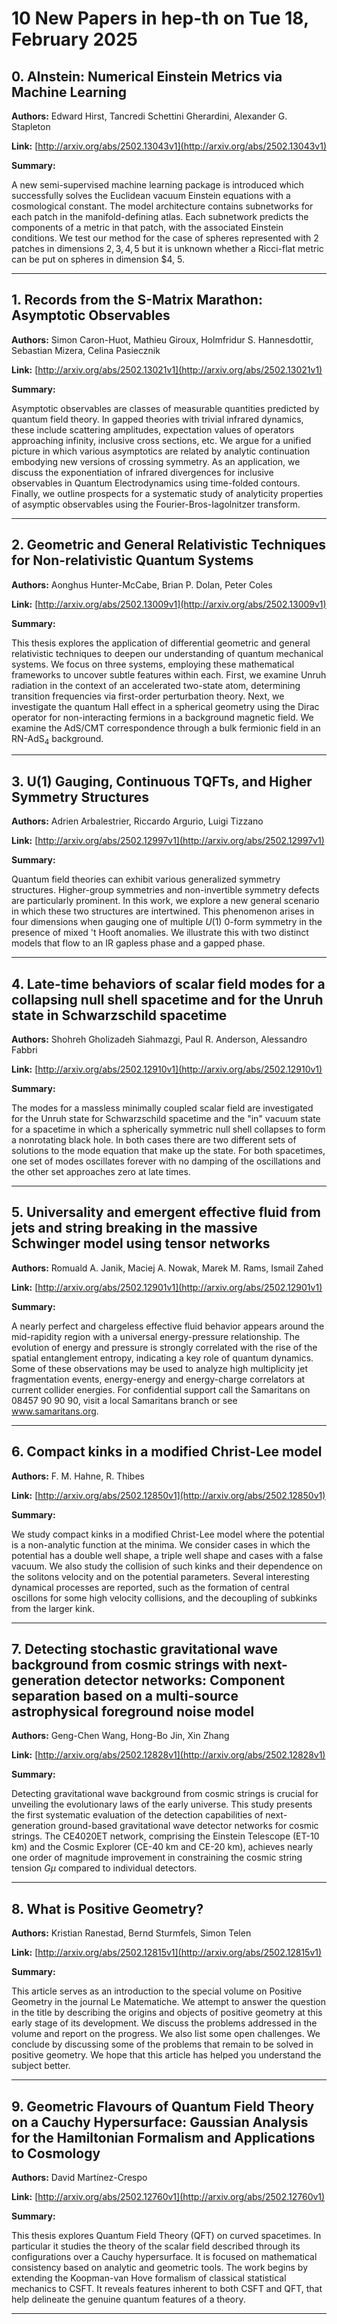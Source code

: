 # 10 New Papers in hep-th on Tue 18, February 2025

## 0. AInstein: Numerical Einstein Metrics via Machine Learning

**Authors:** Edward Hirst, Tancredi Schettini Gherardini, Alexander G. Stapleton

**Link:** [http://arxiv.org/abs/2502.13043v1](http://arxiv.org/abs/2502.13043v1)

**Summary:**

A new semi-supervised machine learning package is introduced which successfully solves the Euclidean vacuum Einstein equations with a cosmological constant. The model architecture contains subnetworks for each patch in the manifold-defining atlas. Each subnetwork predicts the components of a metric in that patch, with the associated Einstein conditions. We test our method for the case of spheres represented with 2 patches in dimensions $2,3,4,5$ but it is unknown whether a Ricci-flat metric can be put on spheres in dimension $4, 5.

---

## 1. Records from the S-Matrix Marathon: Asymptotic Observables

**Authors:** Simon Caron-Huot, Mathieu Giroux, Holmfridur S. Hannesdottir, Sebastian Mizera, Celina Pasiecznik

**Link:** [http://arxiv.org/abs/2502.13021v1](http://arxiv.org/abs/2502.13021v1)

**Summary:**

Asymptotic observables are classes of measurable quantities predicted by quantum field theory. In gapped theories with trivial infrared dynamics, these include scattering amplitudes, expectation values of operators approaching infinity, inclusive cross sections, etc. We argue for a unified picture in which various asymptotics are related by analytic continuation embodying new versions of crossing symmetry. As an application, we discuss the exponentiation of infrared divergences for inclusive observables in Quantum Electrodynamics using time-folded contours. Finally, we outline prospects for a systematic study of analyticity properties of asymptic observables using the Fourier-Bros-Iagolnitzer transform.

---

## 2. Geometric and General Relativistic Techniques for Non-relativistic   Quantum Systems

**Authors:** Aonghus Hunter-McCabe, Brian P. Dolan, Peter Coles

**Link:** [http://arxiv.org/abs/2502.13009v1](http://arxiv.org/abs/2502.13009v1)

**Summary:**

This thesis explores the application of differential geometric and general relativistic techniques to deepen our understanding of quantum mechanical systems. We focus on three systems, employing these mathematical frameworks to uncover subtle features within each. First, we examine Unruh radiation in the context of an accelerated two-state atom, determining transition frequencies via first-order perturbation theory. Next, we investigate the quantum Hall effect in a spherical geometry using the Dirac operator for non-interacting fermions in a background magnetic field. We examine the AdS/CMT correspondence through a bulk fermionic field in an RN-AdS$_4$ background.

---

## 3. U(1) Gauging, Continuous TQFTs, and Higher Symmetry Structures

**Authors:** Adrien Arbalestrier, Riccardo Argurio, Luigi Tizzano

**Link:** [http://arxiv.org/abs/2502.12997v1](http://arxiv.org/abs/2502.12997v1)

**Summary:**

Quantum field theories can exhibit various generalized symmetry structures. Higher-group symmetries and non-invertible symmetry defects are particularly prominent. In this work, we explore a new general scenario in which these two structures are intertwined. This phenomenon arises in four dimensions when gauging one of multiple $U(1)$ 0-form symmetry in the presence of mixed 't Hooft anomalies. We illustrate this with two distinct models that flow to an IR gapless phase and a gapped phase.

---

## 4. Late-time behaviors of scalar field modes for a collapsing null shell   spacetime and for the Unruh state in Schwarzschild spacetime

**Authors:** Shohreh Gholizadeh Siahmazgi, Paul R. Anderson, Alessandro Fabbri

**Link:** [http://arxiv.org/abs/2502.12910v1](http://arxiv.org/abs/2502.12910v1)

**Summary:**

The modes for a massless minimally coupled scalar field are investigated for the Unruh state for Schwarzschild spacetime and the "in" vacuum state for a spacetime in which a spherically symmetric null shell collapses to form a nonrotating black hole. In both cases there are two different sets of solutions to the mode equation that make up the state. For both spacetimes, one set of modes oscillates forever with no damping of the oscillations and the other set approaches zero at late times.

---

## 5. Universality and emergent effective fluid from jets and string breaking   in the massive Schwinger model using tensor networks

**Authors:** Romuald A. Janik, Maciej A. Nowak, Marek M. Rams, Ismail Zahed

**Link:** [http://arxiv.org/abs/2502.12901v1](http://arxiv.org/abs/2502.12901v1)

**Summary:**

A nearly perfect and chargeless effective fluid behavior appears around the mid-rapidity region with a universal energy-pressure relationship. The evolution of energy and pressure is strongly correlated with the rise of the spatial entanglement entropy, indicating a key role of quantum dynamics. Some of these observations may be used to analyze high multiplicity jet fragmentation events, energy-energy and energy-charge correlators at current collider energies. For confidential support call the Samaritans on 08457 90 90 90, visit a local Samaritans branch or see www.samaritans.org.

---

## 6. Compact kinks in a modified Christ-Lee model

**Authors:** F. M. Hahne, R. Thibes

**Link:** [http://arxiv.org/abs/2502.12850v1](http://arxiv.org/abs/2502.12850v1)

**Summary:**

We study compact kinks in a modified Christ-Lee model where the potential is a non-analytic function at the minima. We consider cases in which the potential has a double well shape, a triple well shape and cases with a false vacuum. We also study the collision of such kinks and their dependence on the solitons velocity and on the potential parameters. Several interesting dynamical processes are reported, such as the formation of central oscillons for some high velocity collisions, and the decoupling of subkinks from the larger kink.

---

## 7. Detecting stochastic gravitational wave background from cosmic strings   with next-generation detector networks: Component separation based on a   multi-source astrophysical foreground noise model

**Authors:** Geng-Chen Wang, Hong-Bo Jin, Xin Zhang

**Link:** [http://arxiv.org/abs/2502.12828v1](http://arxiv.org/abs/2502.12828v1)

**Summary:**

Detecting gravitational wave background from cosmic strings is crucial for unveiling the evolutionary laws of the early universe. This study presents the first systematic evaluation of the detection capabilities of next-generation ground-based gravitational wave detector networks for cosmic strings. The CE4020ET network, comprising the Einstein Telescope (ET-10 km) and the Cosmic Explorer (CE-40 km and CE-20 km), achieves nearly one order of magnitude improvement in constraining the cosmic string tension $G\mu$ compared to individual detectors.

---

## 8. What is Positive Geometry?

**Authors:** Kristian Ranestad, Bernd Sturmfels, Simon Telen

**Link:** [http://arxiv.org/abs/2502.12815v1](http://arxiv.org/abs/2502.12815v1)

**Summary:**

This article serves as an introduction to the special volume on Positive Geometry in the journal Le Matematiche. We attempt to answer the question in the title by describing the origins and objects of positive geometry at this early stage of its development. We discuss the problems addressed in the volume and report on the progress. We also list some open challenges. We conclude by discussing some of the problems that remain to be solved in positive geometry. We hope that this article has helped you understand the subject better.

---

## 9. Geometric Flavours of Quantum Field Theory on a Cauchy Hypersurface:   Gaussian Analysis for the Hamiltonian Formalism and Applications to Cosmology

**Authors:** David Martínez-Crespo

**Link:** [http://arxiv.org/abs/2502.12760v1](http://arxiv.org/abs/2502.12760v1)

**Summary:**

This thesis explores Quantum Field Theory (QFT) on curved spacetimes. In particular it studies the theory of the scalar field described through its configurations over a Cauchy hypersurface. It is focused on mathematical consistency based on analytic and geometric tools. The work begins by extending the Koopman-van Hove formalism of classical statistical mechanics to CSFT. It reveals features inherent to both CSFT and QFT, that help delineate the genuine quantum features of a theory.

---

